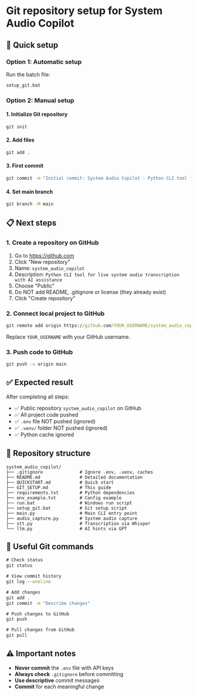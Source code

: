 # Git repository setup for System Audio Copilot

## 🚀 Quick setup

### Option 1: Automatic setup
Run the batch file:
```cmd
setup_git.bat
```

### Option 2: Manual setup

#### 1. Initialize Git repository
```cmd
git init
```

#### 2. Add files
```cmd
git add .
```

#### 3. First commit
```cmd
git commit -m "Initial commit: System Audio Copilot - Python CLI tool for live system audio transcription with AI assistance"
```

#### 4. Set main branch
```cmd
git branch -M main
```

## 📋 Next steps

### 1. Create a repository on GitHub
1. Go to https://github.com
2. Click "New repository"
3. Name: `system_audio_copilot`
4. Description: `Python CLI tool for live system audio transcription with AI assistance`
5. Choose "Public"
6. Do NOT add README, .gitignore or license (they already exist)
7. Click "Create repository"

### 2. Connect local project to GitHub
```cmd
git remote add origin https://github.com/YOUR_USERNAME/system_audio_copilot.git
```
Replace `YOUR_USERNAME` with your GitHub username.

### 3. Push code to GitHub
```cmd
git push -u origin main
```

## ✅ Expected result

After completing all steps:
- ✅ Public repository `system_audio_copilot` on GitHub
- ✅ All project code pushed
- ✅ `.env` file NOT pushed (ignored)
- ✅ `.venv/` folder NOT pushed (ignored)
- ✅ Python cache ignored

## 📁 Repository structure

```
system_audio_copilot/
├── .gitignore              # Ignore .env, .venv, caches
├── README.md               # Detailed documentation
├── QUICKSTART.md           # Quick start
├── GIT_SETUP.md            # This guide
├── requirements.txt        # Python dependencies
├── env_example.txt         # Config example
├── run.bat                 # Windows run script
├── setup_git.bat           # Git setup script
├── main.py                 # Main CLI entry point
├── audio_capture.py        # System audio capture
├── stt.py                  # Transcription via Whisper
└── llm.py                  # AI hints via GPT
```

## 🔧 Useful Git commands

```cmd
# Check status
git status

# View commit history
git log --oneline

# Add changes
git add .
git commit -m "Describe changes"

# Push changes to GitHub
git push

# Pull changes from GitHub
git pull
```

## ⚠️ Important notes

- **Never commit** the `.env` file with API keys
- **Always check** `.gitignore` before committing
- **Use descriptive** commit messages
- **Commit** for each meaningful change
